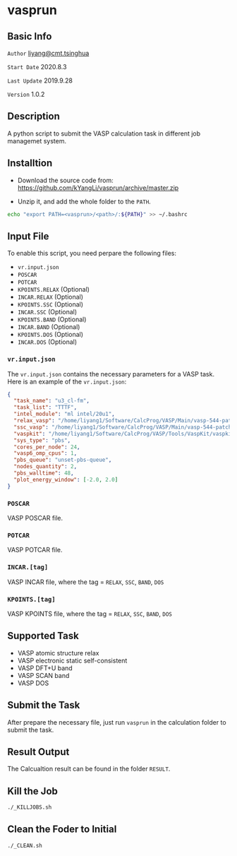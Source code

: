 # vasprun

## Basic Info

`Author` liyang@cmt.tsinghua

`Start Date` 2020.8.3

`Last Update` 2019.9.28

`Version` 1.0.2

## Description

A python script to submit the VASP calculation task in different job managemet system.

## Installtion

* Download the source code from:
https://github.com/kYangLi/vasprun/archive/master.zip

* Unzip it, and add the whole folder to the `PATH`. 
```bash
echo "export PATH=<vasprun>/<path>/:${PATH}" >> ~/.bashrc
```

## Input File
  
To enable this script, you need perpare the following files:

- `vr.input.json`
- `POSCAR`
- `POTCAR`
- `KPOINTS.RELAX` (Optional)
- `INCAR.RELAX`   (Optional)
- `KPOINTS.SSC`   (Optional)
- `INCAR.SSC`     (Optional)
- `KPOINTS.BAND`  (Optional)
- `INCAR.BAND`    (Optional)
- `KPOINTS.DOS`   (Optional)
- `INCAR.DOS`     (Optional)

### `vr.input.json`
The `vr.input.json` contains the necessary parameters for a VASP task.
Here is an example of the `vr.input.json`:
```json
{
  "task_name": "u3_cl-fm",
  "task_list": "TTTF",
  "intel_module": "ml intel/20u1",
  "relax_vasp": "/home/liyang1/Software/CalcProg/VASP/Main/vasp-544-patched_20u1/bin/vasp_ncl",
  "ssc_vasp": "/home/liyang1/Software/CalcProg/VASP/Main/vasp-544-patched_20u1/bin/vasp_ncl",
  "vaspkit": "/home/liyang1/Software/CalcProg/VASP/Tools/VaspKit/vaspkit-1.12/bin/vaspkit",
  "sys_type": "pbs",
  "cores_per_node": 24,
  "vasp6_omp_cpus": 1,
  "pbs_queue": "unset-pbs-queue",
  "nodes_quantity": 2,
  "pbs_walltime": 48,
  "plot_energy_window": [-2.0, 2.0]
}
```

### `POSCAR`
VASP POSCAR file.

### `POTCAR`
VASP POTCAR file.

### `INCAR.[tag]`
VASP INCAR file, where the tag = `RELAX`, `SSC`, `BAND`, `DOS`

### `KPOINTS.[tag]`
VASP KPOINTS file, where the tag = `RELAX`, `SSC`, `BAND`, `DOS`

## Supported Task
- VASP atomic structure relax
- VASP electronic static self-consistent 
- VASP DFT+U band
- VASP SCAN band
- VASP DOS

## Submit the Task
After prepare the necessary file, just run `vasprun` in the calculation folder to submit the task.

## Result Output
The Calcualtion result can be found in the folder `RESULT`.

## Kill the Job
```bash
./_KILLJOBS.sh
```

## Clean the Foder to Initial
```bash
./_CLEAN.sh
```
